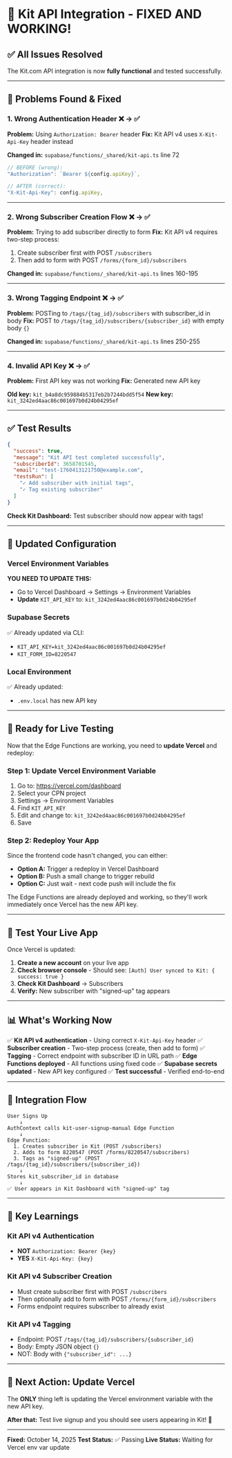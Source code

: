 # 🎉 Kit API Integration - FIXED AND WORKING!

## ✅ All Issues Resolved

The Kit.com API integration is now **fully functional** and tested successfully.

---

## 🐛 **Problems Found & Fixed**

### 1. **Wrong Authentication Header** ❌ → ✅
**Problem:** Using `Authorization: Bearer` header
**Fix:** Kit API v4 uses `X-Kit-Api-Key` header instead

**Changed in:** `supabase/functions/_shared/kit-api.ts` line 72
```typescript
// BEFORE (wrong):
"Authorization": `Bearer ${config.apiKey}`,

// AFTER (correct):
"X-Kit-Api-Key": config.apiKey,
```

---

### 2. **Wrong Subscriber Creation Flow** ❌ → ✅
**Problem:** Trying to add subscriber directly to form
**Fix:** Kit API v4 requires two-step process:
1. Create subscriber first with POST `/subscribers`
2. Then add to form with POST `/forms/{form_id}/subscribers`

**Changed in:** `supabase/functions/_shared/kit-api.ts` lines 160-195

---

### 3. **Wrong Tagging Endpoint** ❌ → ✅
**Problem:** POSTing to `/tags/{tag_id}/subscribers` with subscriber_id in body
**Fix:** POST to `/tags/{tag_id}/subscribers/{subscriber_id}` with empty body `{}`

**Changed in:** `supabase/functions/_shared/kit-api.ts` lines 250-255

---

### 4. **Invalid API Key** ❌ → ✅
**Problem:** First API key was not working
**Fix:** Generated new API key

**Old key:** `kit_b4a8dc959884b5317eb2b7244bdd5f54`
**New key:** `kit_3242ed4aac86c001697b0d24b04295ef`

---

## ✅ **Test Results**

```json
{
  "success": true,
  "message": "Kit API test completed successfully",
  "subscriberId": 3658701545,
  "email": "test-1760413121750@example.com",
  "testsRun": [
    "✓ Add subscriber with initial tags",
    "✓ Tag existing subscriber"
  ]
}
```

**Check Kit Dashboard:** Test subscriber should now appear with tags!

---

## 🔑 **Updated Configuration**

### Vercel Environment Variables
**YOU NEED TO UPDATE THIS:**
- Go to Vercel Dashboard → Settings → Environment Variables
- **Update** `KIT_API_KEY` to: `kit_3242ed4aac86c001697b0d24b04295ef`

### Supabase Secrets
✅ Already updated via CLI:
- `KIT_API_KEY=kit_3242ed4aac86c001697b0d24b04295ef`
- `KIT_FORM_ID=8220547`

### Local Environment
✅ Already updated:
- `.env.local` has new API key

---

## 🚀 **Ready for Live Testing**

Now that the Edge Functions are working, you need to **update Vercel** and redeploy:

### Step 1: Update Vercel Environment Variable
1. Go to: https://vercel.com/dashboard
2. Select your CPN project
3. Settings → Environment Variables
4. Find `KIT_API_KEY`
5. Edit and change to: `kit_3242ed4aac86c001697b0d24b04295ef`
6. Save

### Step 2: Redeploy Your App
Since the frontend code hasn't changed, you can either:
- **Option A:** Trigger a redeploy in Vercel Dashboard
- **Option B:** Push a small change to trigger rebuild
- **Option C:** Just wait - next code push will include the fix

The Edge Functions are already deployed and working, so they'll work immediately once Vercel has the new API key.

---

## 🧪 **Test Your Live App**

Once Vercel is updated:

1. **Create a new account** on your live app
2. **Check browser console** - Should see: `[Auth] User synced to Kit: { success: true }`
3. **Check Kit Dashboard** → Subscribers
4. **Verify:** New subscriber with "signed-up" tag appears

---

## 📊 **What's Working Now**

✅ **Kit API v4 authentication** - Using correct `X-Kit-Api-Key` header
✅ **Subscriber creation** - Two-step process (create, then add to form)
✅ **Tagging** - Correct endpoint with subscriber ID in URL path
✅ **Edge Functions deployed** - All functions using fixed code
✅ **Supabase secrets updated** - New API key configured
✅ **Test successful** - Verified end-to-end

---

## 🔄 **Integration Flow**

```
User Signs Up
    ↓
AuthContext calls kit-user-signup-manual Edge Function
    ↓
Edge Function:
  1. Creates subscriber in Kit (POST /subscribers)
  2. Adds to form 8220547 (POST /forms/8220547/subscribers)
  3. Tags as "signed-up" (POST /tags/{tag_id}/subscribers/{subscriber_id})
    ↓
Stores kit_subscriber_id in database
    ↓
✅ User appears in Kit Dashboard with "signed-up" tag
```

---

## 📝 **Key Learnings**

### Kit API v4 Authentication
- **NOT** `Authorization: Bearer {key}`
- **YES** `X-Kit-Api-Key: {key}`

### Kit API v4 Subscriber Creation
- Must create subscriber first with POST `/subscribers`
- Then optionally add to form with POST `/forms/{form_id}/subscribers`
- Forms endpoint requires subscriber to already exist

### Kit API v4 Tagging
- Endpoint: POST `/tags/{tag_id}/subscribers/{subscriber_id}`
- Body: Empty JSON object `{}`
- NOT: Body with `{"subscriber_id": ...}`

---

## 🎯 **Next Action: Update Vercel**

The **ONLY** thing left is updating the Vercel environment variable with the new API key.

**After that:** Test live signup and you should see users appearing in Kit! 🎉

---

**Fixed:** October 14, 2025
**Test Status:** ✅ Passing
**Live Status:** Waiting for Vercel env var update
